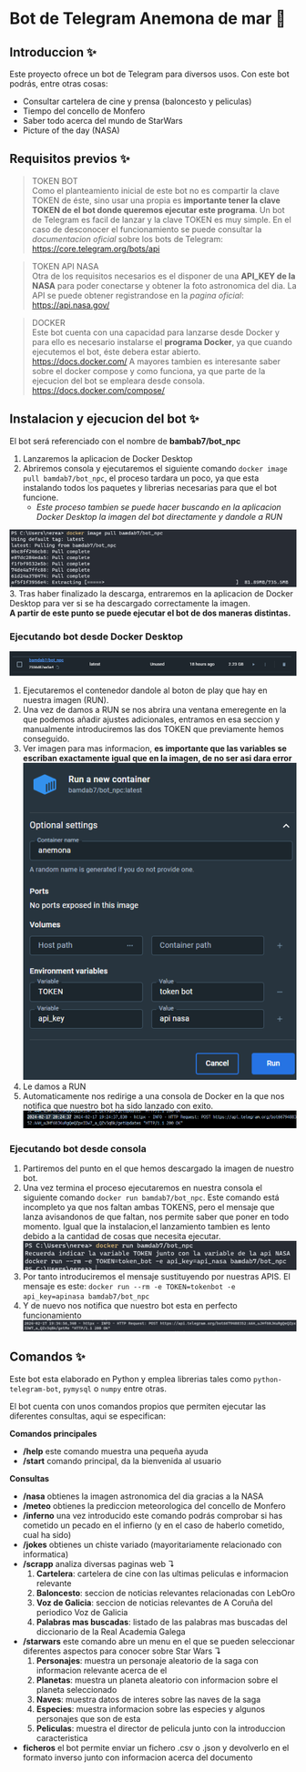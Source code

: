 # Bot de Telegram Anemona de mar 🌊

## Introduccion ✨

Este proyecto ofrece un bot de Telegram para diversos usos.
Con este bot podrás, entre otras cosas:

* Consultar cartelera de cine y prensa (baloncesto y peliculas)
* Tiempo del concello de Monfero 
* Saber todo acerca del mundo de StarWars
* Picture of the day (NASA)

## Requisitos previos ✨
>  TOKEN BOT  
Como el planteamiento inicial de este bot no es compartir la clave TOKEN de éste, sino usar una propia es **importante tener la clave TOKEN de el bot donde queremos ejecutar este programa**. Un bot de Telegram es facil de lanzar y la clave TOKEN es muy simple. En el caso de desconocer el funcionamiento se puede consultar la *documentacion oficial* sobre los bots de Telegram: https://core.telegram.org/bots/api

> TOKEN API NASA  
Otra de los requisitos necesarios es el disponer de una **API_KEY de la NASA** para poder conectarse y obtener la foto astronomica del dia. La API se puede obtener registrandose en la *pagina oficial*:
https://api.nasa.gov/

> DOCKER   
Este bot cuenta con una capacidad para lanzarse desde Docker y para ello es necesario instalarse el **programa Docker**, ya que cuando ejecutemos  el bot, éste debera estar abierto. https://docs.docker.com/
A mayores tambien es interesante saber sobre el docker compose y como funciona, ya que parte de la ejecucion del bot se empleara desde consola. https://docs.docker.com/compose/


## Instalacion y ejecucion del bot ✨
El bot será referenciado con el nombre de **bambab7/bot_npc**
1.  Lanzaremos la aplicacion de Docker Desktop
2.  Abriremos consola y ejecutaremos el siguiente comando `docker image pull bamdab7/bot_npc`, el proceso tardara un poco, ya que esta instalando todos los paquetes y librerias necesarias para que el bot funcione. 
    * *Este proceso tambien se puede hacer buscando en la aplicacion Docker Desktop la imagen del bot directamente y dandole a RUN*  

![Proceso de instalacion del bot desde consola, cargando](img/image.png)
3. Tras haber finalizado la descarga, entraremos en la aplicacion de Docker Desktop para ver si se ha descargado correctamente la imagen.  
**A partir de este punto se puede ejecutar el bot de dos maneras distintas.**

### Ejecutando bot desde Docker Desktop  
![Imagen del bot en Docker Desktop](img/image-1.png)  
1. Ejecutaremos el contenedor dandole al boton de play que hay en nuestra imagen (RUN).
2. Una vez de damos a RUN se nos abrira una ventana emeregente en la que podemos añadir ajustes adicionales, entramos en esa seccion y manualmente introduciremos las dos TOKEN que previamente hemos conseguido.
3. Ver imagen para mas informacion, **es importante que las variables se escriban exactamente igual que en la imagen, de no ser asi dara error**  
![Importante](img/image-3.png)  
4. Le damos a RUN  
5. Automaticamente nos redirige a una consola de Docker en la que nos notifica que nuestro bot ha sido lanzado con exito.  
![Exito](img/image-4.png)  

### Ejecutando bot desde consola  
1. Partiremos del punto en el que hemos descargado la imagen de nuestro bot.
2. Una vez termina el proceso ejecutaremos en nuestra consola el siguiente comando `docker run bamdab7/bot_npc`. Este comando está incompleto ya que nos faltan ambas TOKENS, pero el mensaje que lanza avisandonos de que faltan, nos permite saber que poner en todo momento. Igual que la instalacion,el lanzamiento tambien es lento debido a la cantidad de cosas que necesita ejecutar.
![Mensaje error](img/image-5.png)
3. Por tanto introduciremos el mensaje sustituyendo por nuestras APIS. El mensaje es este: `docker run --rm -e TOKEN=tokenbot -e api_key=apinasa bamdab7/bot_npc`
4. Y de nuevo nos notifica que nuestro bot esta en perfecto funcionamiento
![Perfecto](img/image-6.png)


## Comandos ✨

Este bot esta elaborado en Python y emplea librerias tales como `python-telegram-bot`, `pymysql` o `numpy` entre otras.

El bot cuenta con unos comandos propios que permiten ejecutar las diferentes consultas, aqui se especifican:

**Comandos principales**

* **/help** este comando muestra una pequeña ayuda
* **/start** comando principal, da la bienvenida al usuario

**Consultas**

* **/nasa** obtienes la imagen astronomica del dia gracias a la NASA
* **/meteo** obtienes la prediccion meteorologica del concello de Monfero
* **/inferno** una vez introducido este comando podrás comprobar si has cometido un pecado en el infierno (y en el caso de haberlo cometido, cual ha sido)
* **/jokes** obtienes un chiste variado (mayoritariamente relacionado con informatica)
* **/scrapp** analiza diversas paginas web ↴
    1. **Cartelera**: cartelera de cine con las ultimas peliculas e informacion relevante
    2. **Baloncesto**:  seccion de noticias relevantes relacionadas con LebOro 
    3. **Voz de Galicia**: seccion de noticias relevantes de A Coruña del periodico Voz de Galicia 
    4. **Palabras mas buscadas**: listado de las palabras mas buscadas del diccionario de la Real Academia Galega
* **/starwars** este comando abre un menu en el que se pueden seleccionar diferentes aspectos para conocer sobre Star Wars ↴
    1. **Personajes**: muestra un personaje aleatorio de la saga con informacion relevante acerca de el
    2. **Planetas**: muestra un planeta aleatorio con informacion sobre el planeta seleccionado
    3. **Naves**: muestra datos de interes sobre las naves de la saga
    4. **Especies**: muestra informacion sobre las especies y algunos personajes que son de esta
    5. **Peliculas**: muestra el director de pelicula junto con la introduccion caracteristica
* **ficheros** el bot permite enviar un fichero .csv o .json y devolverlo en el formato inverso junto con informacion acerca del documento
